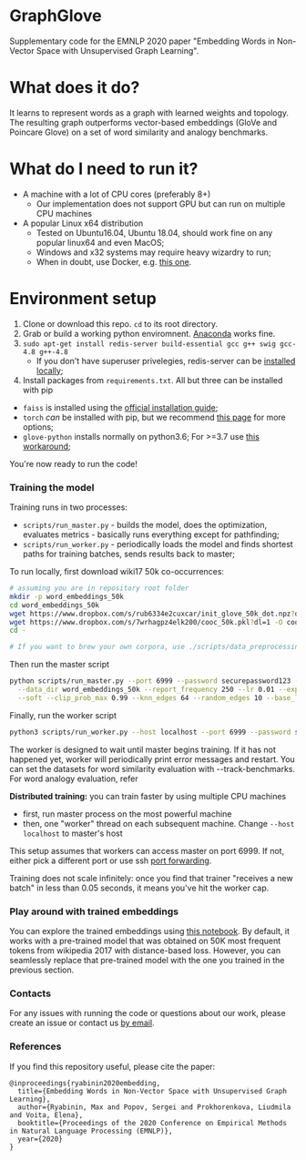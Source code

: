 # GraphGlove
Supplementary code for the EMNLP 2020 paper "Embedding Words in Non-Vector Space with Unsupervised Graph Learning".

# What does it do?
It learns to represent words as a graph with learned weights and topology. The resulting graph outperforms vector-based embeddings (GloVe and Poincare Glove) on a set of word similarity and analogy benchmarks.

# What do I need to run it?
* A machine with a lot of CPU cores (preferably 8+)
  * Our implementation does not support GPU but can run on multiple CPU machines
* A popular Linux x64 distribution
  * Tested on Ubuntu16.04, Ubuntu 18.04, should work fine on any popular linux64 and even MacOS;
  * Windows and x32 systems may require heavy wizardry to run;
  * When in doubt, use Docker, e.g. [this one](https://hub.docker.com/r/pytorch/pytorch/).


# Environment setup
1. Clone or download this repo. `cd` to its root directory.
2. Grab or build a working python enviromnent. [Anaconda](https://www.anaconda.com/) works fine.
3. ```sudo apt-get install redis-server build-essential gcc g++ swig gcc-4.8 g++-4.8```
   * If you don't have superuser privelegies, redis-server can be [installed locally](https://techmonger.github.io/40/redis-without-root/);
4. Install packages from `requirements.txt`. All but three can be installed with pip
  * `faiss` is installed using the [official installation guide](https://github.com/facebookresearch/faiss/blob/master/INSTALL.md);
  * `torch` *can* be installed with pip, but we recommend [this  page](https://pytorch.org/get-started/locally/) for more options;
  * `glove-python` installs normally on python3.6; For >=3.7 use [this workaround](https://github.com/maciejkula/glove-python/issues/96#issuecomment-499840851);

You're now ready to run the code!

### Training the model
Training runs in two processes:
* `scripts/run_master.py` - builds the model, does the optimization, evaluates metrics - basically runs everything except for pathfinding;
* `scripts/run_worker.py` - periodically loads the model and finds shortest paths for training batches, sends results back to master;

To run locally, first download wiki17 50k co-occurrences:
```bash
# assuming you are in repository root folder
mkdir -p word_embeddings_50k
cd word_embeddings_50k
wget https://www.dropbox.com/s/rub6334e2cuxcar/init_glove_50k_dot.npz?dl=1 -O init_glove.npz
wget https://www.dropbox.com/s/7wrhagpz4elk200/cooc_50k.pkl?dl=1 -O cooc.pkl
cd -

# If you want to brew your own corpora, use ./scripts/data_preprocessing.py
```


Then run the master script
```bash
python scripts/run_master.py --port 6999 --password securepassword123 --batch_size 64 --buffer_size_multiple 2 \
  --data_dir word_embeddings_50k --report_frequency 250 --lr 0.01 --exp_name word2graph_simple_50k \
  --soft --clip_prob_max 0.99 --knn_edges 64 --random_edges 10 --base_lambda 5 --lambda_warmup 5000
```

Finally, run the worker script
```bash
python3 scripts/run_worker.py --host localhost --port 6999 --password securepassword123 --n_threads -1 --restart_on_error
```

The worker is designed to wait until master begins training. If it has not happened yet, worker will periodically print error messages and restart.
You can set the datasets for word similarity evaluation with --track-benchmarks. For word analogy evaluation, refer 

__Distributed training:__ you can train faster by using multiple CPU machines
* first, run master process on the most powerful machine
* then, one "worker" thread on each subsequent machine. Change ```--host localhost``` to master's host

This setup assumes that workers can access master on port 6999. If not, either pick a different port or use ssh [port forwarding](https://www.ssh.com/ssh/tunneling/example). 

Training does not scale infinitely: once you find that trainer "receives a new batch" in less than 0.05 seconds, it means you've hit the worker cap.

### Play around with trained embeddings
You can explore the trained embeddings using [this notebook](./scripts/demo_evaluate.ipynb). By default, it works with a pre-trained model that was obtained on 50K most frequent tokens from wikipedia 2017 with distance-based loss. However, you can seamlessly replace that pre-trained model with the one you trained in the previous section.

### Contacts
For any issues with running the code or questions about our work, please create an issue or contact us [by email](mailto:mryabinin@hse.ru).

### References
If you find this repository useful, please cite the paper:
```
@inproceedings{ryabinin2020embedding,
  title={Embedding Words in Non-Vector Space with Unsupervised Graph Learning},
  author={Ryabinin, Max and Popov, Sergei and Prokhorenkova, Liudmila and Voita, Elena},
  booktitle={Proceedings of the 2020 Conference on Empirical Methods in Natural Language Processing (EMNLP)},
  year={2020}
}
```